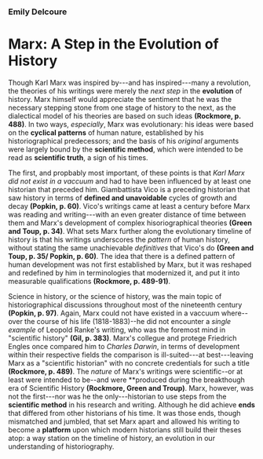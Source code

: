 ### Emily Delcoure
# Marx: A Step in the Evolution of History

Though Karl Marx was inspired by---and has inspired---many a revolution, the theories of his writings were merely the *next step* in the **evolution** of history. Marx himself would appreciate the sentiment that he was the necessary stepping stone from one stage of history to the next, as the dialectical model of his theories are based on such ideas **(Rockmore, p. 488)**. In two ways, *especially*, Marx was evolutionary: his ideas were based on the **cyclical patterns** of human nature, established by his historiographical predecessors; and the basis of his *original* arguments were largely bound by the **scientific method**, which were intended to be read as **scientific truth**, a sign of his times.

The first, and propbably most important, of these points is that *Karl Marx did not exist in a vaccuum* and had to have been influenced by at least one historian that preceded him. Giambattista Vico is a preceding historian that saw history in terms of **defined and unavoidable** cycles of growth and decay **(Popkin, p. 60)**. Vico's writings came at least a century before Marx was reading and writing---with an even greater distance of time between them and Marx's development of complex hisoriographical theories **(Green and Toup, p. 34)**. What sets Marx further along the evolutionary timeline of history is that his writings underscores the *pattern* of human history, without stating the same unachievable *definitives* that Vico's do **(Green and Toup, p. 35/ Popkin, p. 60)**. The idea that there is a defined pattern of human development was not first established by Marx, but it was reshaped and redefined by him in terminologies that modernized it, and put it into measurable qualifications **(Rockmore, p. 489-91)**.

Science in history, or the science of history, was the main topic of historiographical discussions throughout most of the nineteenth century **(Popkin, p. 97)**. Again, Marx could not have existed in a vaccuum where--over the course of his life (1818-1883)--he did not encounter a *single example* of Leopold Ranke's writing, who was the foremost mind in "scientific history" **(Gil, p. 383)**. Marx's collegue and protege Friedrich Engles once compared him to *Charles Darwin*, in terms of development within their respective fields the comparison is ill-suited---at best---leaving Marx as a "scientific historian" with no concrete credentials for such a title **(Rockmore, p. 489)**. The *nature* of Marx's writings were scientific--or at least were intended to be--and were **produced during the breakthough era of Scientific History **(Rockmore, Green and Troup)**. Marx, however, was not the first---nor was he the only---historian to use steps from the **scientific method** in his research and writing. Although he did achieve **ends** that differed from other historians of his time. It was those ends, though mismatched and jumbled, that set Marx apart and allowed his writing to become a **platform** upon which modern historians still build their theses atop: a way station on the timeline of history, an evolution in our understanding of historiography.
